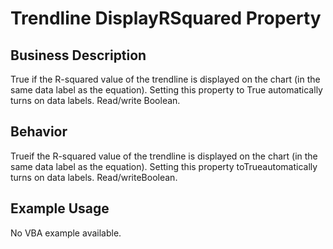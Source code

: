 # Trendline DisplayRSquared Property

## Business Description
True if the R-squared value of the trendline is displayed on the chart (in the same data label as the equation). Setting this property to True automatically turns on data labels. Read/write Boolean.

## Behavior
Trueif the R-squared value of the trendline is displayed on the chart (in the same data label as the equation). Setting this property toTrueautomatically turns on data labels. Read/writeBoolean.

## Example Usage
No VBA example available.
